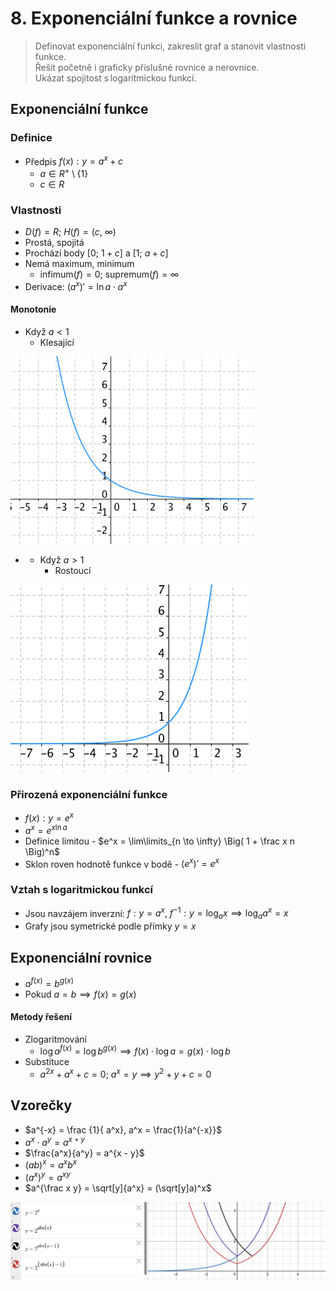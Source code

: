 # 8. Exponenciální funkce a rovnice

> Definovat exponenciální funkci, zakreslit graf a stanovit vlastnosti funkce. \
> Řešit početně i graficky příslušné rovnice a nerovnice. \
> Ukázat spojitost s logaritmickou funkcí.

## Exponenciální funkce

### Definice

- Předpis $f(x) : y = a^x + c$
  - $a \in R^+ \setminus \{1\}$
  - $c \in R$

### Vlastnosti

- $D(f) = R; \ H(f) = (c, \ \infty)$
- Prostá, spojitá
- Prochází body $[0; \ 1 + c]$ a $[1; \ a + c]$
- Nemá maximum, minimum
  - $\text{infimum}(f) = 0; \ \text{supremum}(f) = \infty$
- Derivace: $(a^x)' = \ln a \cdot a^x$

#### Monotonie

- Když $a < 1$
  - Klesající

![Klesající exponenciální funkce](./klesajici.png)

- - Když $a>1$
    - Rostoucí

![Roustocí exponenciální funkce](./rostouci.png)

### Přirozená exponenciální funkce

- $f(x):y = e^x$
- $a^x = e^{x \ln{a}}$
- Definice limitou - $e^x = \lim\limits_{n  \to \infty} \Big( 1 + \frac x n \Big)^n$
- Sklon roven hodnotě funkce v bodě - $(e^x)' = e^x$

### Vztah s logaritmickou funkcí

- Jsou navzájem inverzní: $f: y = a^x, \ f^{-1}: y = \log_a{x} \implies \log_a{a^x} = x$
- Grafy jsou symetrické podle přímky $y = x$

## Exponenciální rovnice

- $a^{f(x)} = b^{g(x)}$
- Pokud $a = b \implies f(x) = g(x)$

#### Metody řešení

- Zlogaritmování
  - $\log{a}^{f(x)} = \log {b}^{g(x)} \implies f(x) \cdot \log a = g(x) \cdot \log b$
- Substituce
  - $a^{2x} + a^x + c = 0; \ a^x = y \implies y^2 + y + c = 0$

## Vzorečky

- $a^{-x} = \frac {1}{ a^x}, a^x = \frac{1}{a^{-x}}$
- $a^x \cdot a^y = a^{x + y}$
- $\frac{a^x}{a^y} = a^{x - y}$
- $(ab)^x = a^x b^x$
- $(a^x)^y = a^{xy}$
- $a^{\frac x y} = \sqrt[y]{a^x} = (\sqrt[y]a)^x$

![Grafy funkce](grafiky.png)